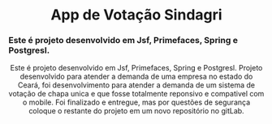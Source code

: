 <h1 align="center">App de Votação Sindagri</h1>
<h3>Este é projeto desenvolvido em Jsf, Primefaces,  Spring e Postgresl.</h3>
<p align="center">Este é projeto desenvolvido em Jsf, Primefaces,  Spring e Postgresl.
Projeto desenvolvido para atender a demanda de uma empresa no estado do Ceará, foi desenvolvimento 
para atender a demanda de um sistema de votação de chapa unica e que fosse totalmente reponsivo e compativel com o mobile.
Foi finalizado e entregue, mas por questões de segurança coloque o restante do projeto em um novo repositório no gitLab.</p>
